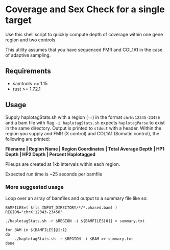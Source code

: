 # Coverage and Sex Check for a single target

Use this shell script to quickly compute depth of coverage within one gene region and two controls.

This utility assumes that you have sequenced FMR and COL1A1 in the case of adaptive sampling. 

## Requirements

- samtools >= 1.15
- rust >= 1.72.1

## Usage

Supply haplotagStats.sh with a region (`-r`) in the format `chrN:12345-23456` and a bam file with flag `-i`.
`haplotagStats.sh` expects `haplotagParse` to exist in the same directory.
Output is printed to `stdout` with a header.
Within the region you supply and FMR (X control) and COL1A1 (Somatic control), the following are printed:

**Filename | Region Name | Region Coordinates | Total Average Depth | HP1 Depth | HP2 Depth | Percent Haplotagged**

Pileups are created at 1kb intervals within each region.

Expected run time is ~25 seconds per bamfile

### More suggested usage

Loop over an array of bamfiles and output to a summary file like so:

```{bash}
BAMFILES=( $(ls INPUT_DIRECTORY/*/*.phased.bam) )
REGION="chrX:12343-23456"

./haplotagStats.sh -r $REGION -i ${BAMFILES[0]} > summary.txt

for BAM in ${BAMFILES[@]:1}
do
    ./haplotagStats.sh -r $REGION -i $BAM >> summary.txt
done
```